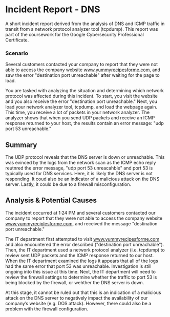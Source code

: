 # Incident Report - DNS

A short incident report derived from the analysis of DNS and ICMP traffic in transit from a network protocol analyzer tool (tcpdump). This report was part of the coursework for the Google Cybersecurity Professional Certificate.

### Scenario
Several customers contacted your company to report that they were not able to access the company website www.yummyrecipesforme.com, and saw the error "destination port unreachable" after waiting for the page to load. 

You are tasked with analyzing the situation and determining which network protocol was affected during this incident. To start, you visit the website and you also receive the error "destination port unreachable." Next, you load your network analyzer tool, tcpdump, and load the webpage again. This time, you receive a lot of packets in your network analyzer. The analyzer shows that when you send UDP packets and receive an ICMP response returned to your host, the results contain an error message: "udp port 53 unreachable." 


## Summary

The UDP protocol reveals that the DNS server is down or unreachable. This was evinced by the logs from the network scan as the ICMP echo reply reutnred the error message, "udp port 53 unreacahble" and port 53 is typically used for DNS services. Here, it is likely the DNS server is not responding. It coud also be an indicator of a malicious attack on the DNS server. Lastly, it could be due to a firewall misconfiguration.

## Analysis & Potential Causes

The incident occurred at 1:24 PM and several customers contacted our company to report that they were not able to access the company website www.yummyreciplesforme.com, and received the message "destination port unreachable."

The IT department first attempted to visit www.yummyrecipesforme.com and also encountered the error described ("destination port unreachable"). Then, the IT department used a network protocol analyzer (i.e. tcpdump) to review sent UDP packets and the ICMP response returned to our host. When the IT department examined the logs it appears that all of the logs had the same error that port 53 was unreachable. Investigation is still ongoing into this issue at this time. Next, the IT department will need to review the firewall settings to determine whether the traffic to port 53 is being blocked by the firewall, or wehther the DNS server is down.

At this stage, it cannot be ruled out that this is an indication of a malicious attack on the DNS server to negatively impact the availability of our company’s website (e.g. DOS attack). However, there could also be a problem with the firewall configuration.
